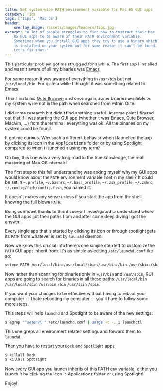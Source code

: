 ```yaml
---
title: Set system-wide PATH environment variable for Mac OS GUI apps
category: Tips
tags: ['tips', 'Mac OS']
header:
    overlay_image: /assets/images/headers/tips.jpg
excerpt: "A lot of people struggles to find how to instruct their Mac
    OS GUI apps to be aware of their PATH environment variable.
    Sometimes when you install GUI apps they try to use a binary which
    is installed on your system but for some reason it can't be found.
    Let's fix that."
---
```


This particular problem got me struggled for a while. The first app I
installed and wasn't aware of all my binaries was
[Emacs](https://www.gnu.org/software/emacs/).

For some reason it was aware of everything in `/usr/bin` but not
`/usr/local/bin`. For quite a while I thought it was something related
to Emacs.

Then I installed [Qute Browser](https://qutebrowser.org) and once
again, some binaries available on my system were not in the path when
searched from within Qute.

I did some research but didn't find anything useful. At some point I
figured out that if I was starting the GUI app (whether it was Emacs,
Qute Browser, MacVim, …) from the terminal, everything was ok. All the
binaries on my system could be found.

It got me curious. Why such a different behavior when I launched the
app by clicking its icon in the <kbd>Applications</kbd> folder or by
using Spotlight compared to when I launched it using my term?

Oh boy, this one was a very long road to the true knowledge, the real
mastering of Mac OS internals!

The first step to this full understanding was asking myself why my GUI
apps would know about the `PATH` environment variable I set in my
shell? It could be set in `~.profile`, `~/.bashrc`, `~/.bash_profile`,
`~/.zsh_profile`, `~/.zshrc`, `~/.config/fish/config.fish`, you named
it.

It doesn't makes any sense unless if you start the app from the shell
knowing the full blown `PATH`.

Being confident thanks to this discover I investigated to understand
where the GUI apps got their paths from and after some deep diving I
got the answer.

Every single app that is started by clicking its icon or through
spotlight gets its `PATH` from whatever is set by `launchd` daemon.

Now we know this crucial info there's one simple step left to
customize the `PATH` GUI apps inherit from. It's as simple as editing
`/etc/launchd.conf` like so:

```sh
setenv PATH /usr/local/bin:/usr/local/sbin:/usr/bin:/bin:/usr/sbin:/sbin
```

Now rather than scanning for binaries only in `/usr/bin` and
`/usr/sbin`, GUI apps are going to search for binaries in all these
paths: `/usr/local/bin` `/usr/local/sbin` `/usr/bin` `/bin`
`/usr/sbin` `/sbin`.

If you want your changes to be effective without having to reboot your
computer -- I hate rebooting my computer -- you'll have to follow some
more steps.

This steps will help `launchd` and Spotlight to be aware of the new
settings:

```sh
$ egrep "^setenv\ " /etc/launchd.conf | xargs -t -L 1 launchctl
```

This one greps all environment related settings and forward them to
`launchd`.

Then you have to restart your `Dock` and `Spotlight` apps:

```sh
$ killall Dock
$ killall Spotlight
```
Now every GUI app you launch inherits of this PATH env variable, either
you launch it by clicking the icon in Applications folder or using
Spotlight!

Enjoy!
